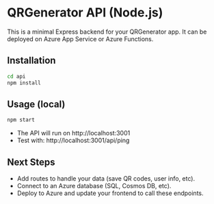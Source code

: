 # QRGenerator API (Node.js)

This is a minimal Express backend for your QRGenerator app. It can be deployed on Azure App Service or Azure Functions.

## Installation

```bash
cd api
npm install
```

## Usage (local)

```bash
npm start
```

- The API will run on http://localhost:3001
- Test with: http://localhost:3001/api/ping

## Next Steps
- Add routes to handle your data (save QR codes, user info, etc).
- Connect to an Azure database (SQL, Cosmos DB, etc).
- Deploy to Azure and update your frontend to call these endpoints.
